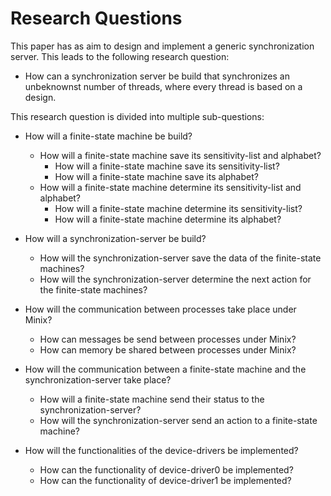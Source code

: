 # Research Questions

This paper has as aim to design and implement a generic synchronization server. This leads to the following research question:

- How can a synchronization server be build that synchronizes an unbeknownst number of threads, where every thread is based on a design.

This research question is divided into multiple sub-questions:

- How will a finite-state machine be build?
  - How will a finite-state machine save its sensitivity-list and alphabet?
    - How will a finite-state machine save its sensitivity-list?
    - How will a finite-state machine save its alphabet?
  - How will a finite-state machine determine its sensitivity-list and alphabet?
    - How will a finite-state machine determine its sensitivity-list?
    - How will a finite-state machine determine its alphabet?

- How will a synchronization-server be build?
  - How will the synchronization-server save the data of the finite-state machines?
  - How will the synchronization-server determine the next action for the finite-state machines?

- How will the communication between processes take place under Minix?
  - How can messages be send between processes under Minix?
  - How can memory be shared between processes under Minix?

- How will the communication between a finite-state machine and the synchronization-server take place?
  - How will a finite-state machine send their status to the synchronization-server?
  - How will the synchronization-server send an action to a finite-state machine?

- How will the functionalities of the device-drivers be implemented?
  - How can the functionality of device-driver0 be implemented?
  - How can the functionality of device-driver1 be implemented?